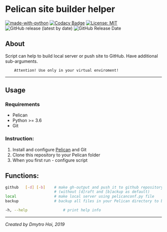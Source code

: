 # Pelican site builder helper

[![made-with-python](https://img.shields.io/badge/Made%20with-Python-1f425f.svg)](https://www.python.org/)
[![Codacy Badge](https://api.codacy.com/project/badge/Grade/d7c3dca874f04f4687b653f23f834630)](https://www.codacy.com/manual/dmytrohoi/pelican_makesite_script?utm_source=github.com&amp;utm_medium=referral&amp;utm_content=dmytrohoi/pelican_makesite_script&amp;utm_campaign=Badge_Grade)
[![License: MIT](https://img.shields.io/badge/License-MIT-yellow.svg)](https://opensource.org/licenses/MIT)
![GitHub release (latest by date)](https://img.shields.io/github/v/release/dmytrohoi/pelican_makesite_script )
![GitHub Release Date](https://img.shields.io/github/release-date/dmytrohoi/pelican_makesite_script)

## About

Script can help to build local server or push site to GitHub. Have additional 
sub-arguments.

        Attention! Use only in your virtual enviroment!

-----
## Usage

### Requirements
 - Pelican
 - Python >= 3.6
 - Git

### Instruction:
 1. Install and configure [Pelican](@getpelican) and Git
 2. Clone this repository to your Pelican folder
 3. When you first run - configure script

## Functions:

``` bash
github   [-d] [-b]    # make gh-output and push it to github repository
                      # (without [d]raft and [b]ackup as default)
local                 # make local server using pelicanconf.py file 
backup                # backup all files in your Pelican directory to backup repository

-h, --help                # print help info
```
-----

_Created by Dmytro Hoi, 2019_
